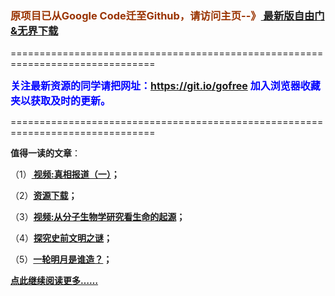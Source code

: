 <h3><font color="#993300"> 原项目已从Google Code迁至Github，请访问主页--》<a href="https://github.com/sglfree/freesky/wiki/%E8%87%AA%E7%94%B1%E9%97%A8%E6%9C%80%E6%96%B0%E7%89%88%E4%B8%8B%E8%BD%BD-%E6%97%A0%E7%95%8C%E6%B5%8F%E8%A7%88%E6%9C%80%E6%96%B0%E6%AD%A3%E5%BC%8F%E7%89%88%E4%B8%8B%E8%BD%BD-%E7%BF%BB%E5%A2%99%E8%BD%AF%E4%BB%B6%E4%B8%8B%E8%BD%BD" target="_blank"> 最新版自由门&无界下载</a></font></h3>
<p>===============================================================================</p>
<font color="blue" size="3"><strong>关注最新资源的同学请把网址：<font color="#993300"><a href="https://git.io/gofree" target="_blank">https://git.io/gofree</a> </font>加入浏览器收藏夹以获取及时的更新。</strong></font>
<p>===============================================================================</p>
<p><strong>值得一读的文章</strong>：</p>
<p>（1）<strong><a href="https://d3bpb596z2msyb.cloudfront.net/go/truth" target="_blank"> 视频:真相报道（一）</a>；</strong></p>
<p>（2）<strong><a href="https://d3bpb596z2msyb.cloudfront.net/res-download/" target="_blank">资源下载</a>；</strong></p>
<p>（3）<strong><a href="https://d3bpb596z2msyb.cloudfront.net/go/biology" target="_blank">视频:从分子生物学研究看生命的起源</a>；</strong></p>
<p>（4）<strong><a href="https://d3bpb596z2msyb.cloudfront.net/go/discovery" target="_blank">探究史前文明之谜</a>；</strong></p>
<p>（5）<strong><a href="https://d3bpb596z2msyb.cloudfront.net/go/moon" target="_blank">一轮明月是谁造？</a>；</strong></p>
<p><strong><a href="https://d3bpb596z2msyb.cloudfront.net/" target="_blank">点此继续阅读更多……</a></strong></p>
